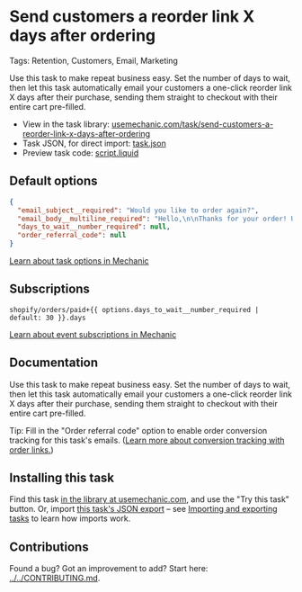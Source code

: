 # Send customers a reorder link X days after ordering

Tags: Retention, Customers, Email, Marketing

Use this task to make repeat business easy. Set the number of days to wait, then let this task automatically email your customers a one-click reorder link X days after their purchase, sending them straight to checkout with their entire cart pre-filled.

* View in the task library: [usemechanic.com/task/send-customers-a-reorder-link-x-days-after-ordering](https://usemechanic.com/task/send-customers-a-reorder-link-x-days-after-ordering)
* Task JSON, for direct import: [task.json](../../tasks/send-customers-a-reorder-link-x-days-after-ordering.json)
* Preview task code: [script.liquid](./script.liquid)

## Default options

```json
{
  "email_subject__required": "Would you like to order again?",
  "email_body__multiline_required": "Hello,\n\nThanks for your order! Use this link to reorder in just a couple clicks:\n\n<b><a href=\"REORDER_URL\">Reorder now</a></b>\n\nCheers,\n{{ shop.name }}",
  "days_to_wait__number_required": null,
  "order_referral_code": null
}
```

[Learn about task options in Mechanic](https://docs.usemechanic.com/article/471-task-options)

## Subscriptions

```liquid
shopify/orders/paid+{{ options.days_to_wait__number_required | default: 30 }}.days
```

[Learn about event subscriptions in Mechanic](https://docs.usemechanic.com/article/408-subscriptions)

## Documentation

Use this task to make repeat business easy. Set the number of days to wait, then let this task automatically email your customers a one-click reorder link X days after their purchase, sending them straight to checkout with their entire cart pre-filled.

Tip: Fill in the "Order referral code" option to enable order conversion tracking for this task's emails. ([Learn more about conversion tracking with order links.](https://help.shopify.com/en/themes/customization/cart/use-permalinks-to-preload-cart#conversion-tracking))

## Installing this task

Find this task [in the library at usemechanic.com](https://usemechanic.com/task/send-customers-a-reorder-link-x-days-after-ordering), and use the "Try this task" button. Or, import [this task's JSON export](../../tasks/send-customers-a-reorder-link-x-days-after-ordering.json) – see [Importing and exporting tasks](https://docs.usemechanic.com/article/505-importing-and-exporting-tasks) to learn how imports work.

## Contributions

Found a bug? Got an improvement to add? Start here: [../../CONTRIBUTING.md](../../CONTRIBUTING.md).
